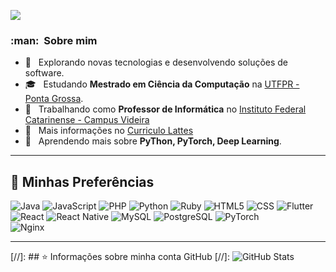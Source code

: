 ![](https://komarev.com/ghpvc/?username=fabricioifc&color=006bed)

<h3> :man: &nbsp;Sobre mim </h3>

- 🤔 &nbsp; Explorando novas tecnologias e desenvolvendo soluções de software.
- 🎓 &nbsp; Estudando **Mestrado em Ciência da Computação** na <a href="http://www.utfpr.edu.br/campus/pontagrossa">UTFPR - Ponta Grossa</a>.
- 💼 &nbsp; Trabalhando como **Professor de Informática** no <a href="http://videira.ifc.edu.br/">Instituto Federal Catarinense - Campus Videira</a>
- 🏫 &nbsp; Mais informações no <a href="http://lattes.cnpq.br/9756008111074656">Curriculo Lattes</a>
- 🌱 &nbsp; Aprendendo mais sobre **PyThon, PyTorch, Deep Learning**.
----

## 🚀 Minhas Preferências

  ![Java](https://img.shields.io/badge/-Java-333333?style=flat&logo=Java&logoColor=007396)
  ![JavaScript](https://img.shields.io/badge/-JavaScript-333333?style=flat&logo=javascript)
  ![PHP](https://img.shields.io/badge/php-%23777BB4.svg?style=flat&logo=php&logoColor=white)
  ![Python](https://img.shields.io/badge/python-3670A0?style=flat&logo=python&logoColor=ffdd54)
  ![Ruby](https://img.shields.io/badge/ruby-%23CC342D.svg?style=flat&logo=ruby&logoColor=white)
  ![HTML5](https://img.shields.io/badge/-HTML5-333333?style=flat&logo=HTML5)
  ![CSS](https://img.shields.io/badge/-CSS-333333?style=flat&logo=CSS3&logoColor=1572B6)
  ![Flutter](https://img.shields.io/badge/-Flutter-333333?style=flat&logo=Flutter)
  ![React](https://img.shields.io/badge/-React-333333?style=flat&logo=react)
  ![React Native](https://img.shields.io/badge/-React%20Native-333333?style=flat&logo=react)
  ![MySQL](https://img.shields.io/badge/-MySQL-333333?style=flat&logo=mysql)
  ![PostgreSQL](https://img.shields.io/badge/postgres-%23316192.svg?style=flat&logo=postgresql&logoColor=white)
  ![PyTorch](https://img.shields.io/badge/PyTorch-%23EE4C2C.svg?style=flat&logo=PyTorch&logoColor=white)  
  ![Nginx](https://img.shields.io/badge/nginx-%23009639.svg?style=flat&logo=nginx&logoColor=white)

---

[//]: ## ⭐ Informações sobre minha conta GitHub
[//]: ![GitHub Stats](https://github-readme-stats.vercel.app/api?username=fabricioifc&show_icons=true&theme=radical)
